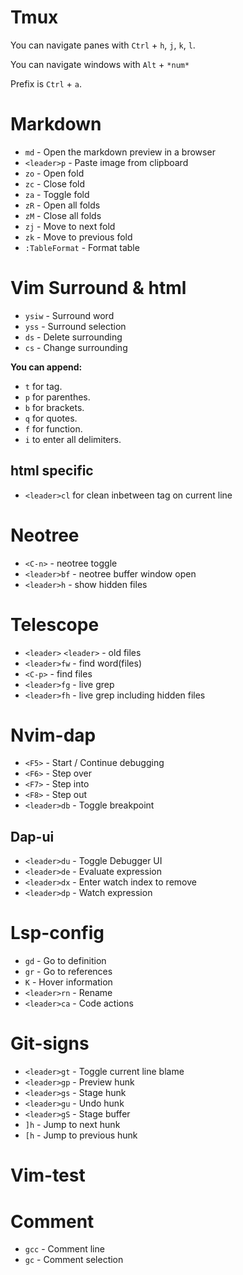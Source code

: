 
# Tmux 
You can navigate panes with `Ctrl` + `h`,  `j`, `k`, `l`.

You can navigate windows with `Alt` + `*num*`

Prefix is `Ctrl` + `a`.



# Markdown
- `md` - Open the markdown preview in a browser
- `<leader>p` - Paste image from clipboard
- `zo` - Open fold
- `zc` - Close fold
- `za` - Toggle fold
- `zR` - Open all folds
- `zM` - Close all folds
- `zj` - Move to next fold
- `zk` - Move to previous fold
- `:TableFormat` - Format table

# Vim Surround & html
- `ysiw` - Surround word
- `yss` - Surround selection
- `ds` - Delete surrounding
- `cs` - Change surrounding

**You can append:**
- `t` for tag.
- `p` for parenthes.
- `b` for brackets.
- `q` for quotes.
- `f` for function.
- `i` to enter all delimiters.

## html specific
- `<leader>cl` for clean inbetween tag on current line

# Neotree
- `<C-n>` - neotree toggle
- `<leader>bf` - neotree buffer window open
- `<leader>h` - show hidden files

# Telescope
- `<leader>` `<leader>` - old files
- `<leader>fw` - find word(files)
- `<C-p>` - find files
- `<leader>fg` - live grep
- `<leader>fh` - live grep including hidden files

# Nvim-dap
- `<F5>` - Start / Continue debugging
- `<F6>` - Step over
- `<F7>` - Step into
- `<F8>` - Step out
- `<leader>db` - Toggle breakpoint

## Dap-ui
- `<leader>du` - Toggle Debugger UI 
- `<leader>de` - Evaluate expression
- `<leader>dx` - Enter watch index to remove
- `<leader>dp` - Watch expression

# Lsp-config
- `gd` - Go to definition
- `gr` - Go to references
- `K` - Hover information
- `<leader>rn` - Rename
- `<leader>ca` - Code actions

# Git-signs
- `<leader>gt` - Toggle current line blame
- `<leader>gp` - Preview hunk
- `<leader>gs` - Stage hunk
- `<leader>gu` - Undo hunk
- `<leader>gS` - Stage buffer
- `]h` - Jump to next hunk
- `[h` - Jump to previous hunk

# Vim-test

# Comment
- `gcc` - Comment line
- `gc` - Comment selection
